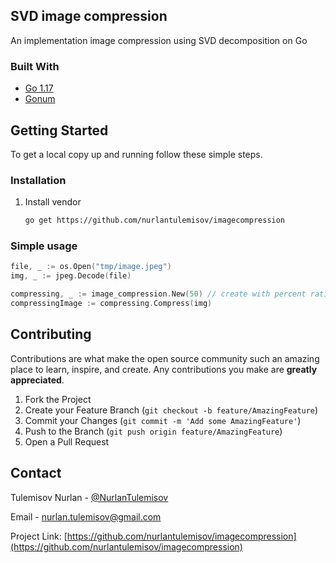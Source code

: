 ## SVD image compression

An implementation image compression using SVD decomposition on Go

### Built With

* [Go 1.17]()
* [Gonum](https://github.com/gonum/gonum)

## Getting Started

To get a local copy up and running follow these simple steps.

### Installation

1. Install vendor
   ```sh
   go get https://github.com/nurlantulemisov/imagecompression
   ```

<!-- USAGE EXAMPLES -->

### Simple usage

```Go
file, _ := os.Open("tmp/image.jpeg")
img, _ := jpeg.Decode(file)

compressing, _ := image_compression.New(50) // create with percent ratio
compressingImage := compressing.Compress(img)
```

<!-- CONTRIBUTING -->

## Contributing

Contributions are what make the open source community such an amazing place to learn, inspire, and create. Any
contributions you make are **greatly appreciated**.

1. Fork the Project
2. Create your Feature Branch (`git checkout -b feature/AmazingFeature`)
3. Commit your Changes (`git commit -m 'Add some AmazingFeature'`)
4. Push to the Branch (`git push origin feature/AmazingFeature`)
5. Open a Pull Request

<!-- CONTACT -->

## Contact

Tulemisov Nurlan - [@NurlanTulemisov](https://twitter.com/NurlanTulemisov)

Email - nurlan.tulemisov@gmail.com

Project Link: [https://github.com/nurlantulemisov/imagecompression](https://github.com/nurlantulemisov/imagecompression)
